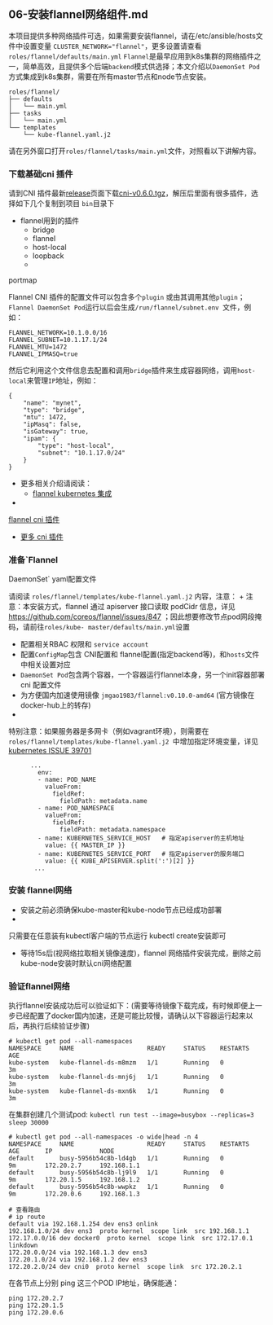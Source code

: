 ## 06-安装flannel网络组件.md

本项目提供多种网络插件可选，如果需要安装flannel，请在/etc/ansible/hosts文件中设置变量
`CLUSTER_NETWORK="flannel"`，更多设置请查看`roles/flannel/defaults/main.yml`
`Flannel`是最早应用到k8s集群的网络插件之一，简单高效，且提供多个后端`backend`模式供选择；本文介绍以`DaemonSet
Pod`方式集成到k8s集群，需要在所有master节点和node节点安装。

```{.python .input .text}
roles/flannel/
├── defaults
│   └── main.yml
├── tasks
│   └── main.yml
└── templates
    └── kube-flannel.yaml.j2
```

请在另外窗口打开`roles/flannel/tasks/main.yml`文件，对照看以下讲解内容。

### 下载基础cni 插件

请到CNI
插件最新[release](https://github.com/containernetworking/plugins/releases)页面下载[cni-v0.6.0.tgz](https://github.com/containernetworking/plugins/releases/download/v0.6.0/cni-v0.6.0.tgz)，解压后里面有很多插件，选择如下几个复制到项目
`bin`目录下

- flannel用到的插件
  - bridge
  - flannel
  - host-local
  - loopback
  -
portmap

Flannel CNI 插件的配置文件可以包含多个`plugin` 或由其调用其他`plugin`；`Flannel DaemonSet
Pod`运行以后会生成`/run/flannel/subnet.env `文件，例如：

```{.python .input}
FLANNEL_NETWORK=10.1.0.0/16
FLANNEL_SUBNET=10.1.17.1/24
FLANNEL_MTU=1472
FLANNEL_IPMASQ=true
```

然后它利用这个文件信息去配置和调用`bridge`插件来生成容器网络，调用`host-local`来管理`IP`地址，例如：

```{.python .input}
{
	"name": "mynet",
	"type": "bridge",
	"mtu": 1472,
	"ipMasq": false,
	"isGateway": true,
	"ipam": {
		"type": "host-local",
		"subnet": "10.1.17.0/24"
	}
}
```

- 更多相关介绍请阅读：
  - [flannel kubernetes
集成](https://github.com/coreos/flannel/blob/master/Documentation/kubernetes.md)
-
[flannel cni
插件](https://github.com/containernetworking/plugins/tree/master/plugins/meta/flannel)
- [更多 cni 插件](https://github.com/containernetworking/plugins)

### 准备`Flannel
DaemonSet` yaml配置文件

请阅读 `roles/flannel/templates/kube-flannel.yaml.j2` 内容，注意：
+
注意：本安装方式，flannel 通过 apiserver 接口读取 podCidr 信息，详见
https://github.com/coreos/flannel/issues/847 ；因此想要修改节点pod网段掩码，请前往`roles/kube-
master/defaults/main.yml`设置 
+ 配置相关RBAC 权限和 `service account`
+ 配置`ConfigMap`包含
CNI配置和 flannel配置(指定backend等)，和`hosts`文件中相关设置对应
+ `DaemonSet
Pod`包含两个容器，一个容器运行flannel本身，另一个init容器部署cni 配置文件
+ 为方便国内加速使用镜像
`jmgao1983/flannel:v0.10.0-amd64` (官方镜像在docker-hub上的转存)
+
特别注意：如果服务器是多网卡（例如vagrant环境），则需要在`roles/flannel/templates/kube-flannel.yaml.j2
`中增加指定环境变量，详见 [kubernetes ISSUE
39701](https://github.com/kubernetes/kubernetes/issues/39701)

```{.python .input}
      ...
        env:
        - name: POD_NAME
          valueFrom:
            fieldRef:
              fieldPath: metadata.name
        - name: POD_NAMESPACE
          valueFrom:
            fieldRef:
              fieldPath: metadata.namespace
        - name: KUBERNETES_SERVICE_HOST   # 指定apiserver的主机地址
          value: {{ MASTER_IP }}
        - name: KUBERNETES_SERVICE_PORT   # 指定apiserver的服务端口
          value: {{ KUBE_APISERVER.split(':')[2] }}      
       ...
```

### 安装 flannel网络

+ 安装之前必须确保kube-master和kube-node节点已经成功部署
+
只需要在任意装有kubectl客户端的节点运行 kubectl create安装即可
+ 等待15s后(视网络拉取相关镜像速度)，flannel
网络插件安装完成，删除之前kube-node安装时默认cni网络配置

### 验证flannel网络
执行flannel安装成功后可以验证如下：(需要等待镜像下载完成，有时候即便上一步已经配置了docker国内加速，还是可能比较慢，请确认以下容器运行起来以后，再执行后续验证步骤)

```{.python .input}
# kubectl get pod --all-namespaces
NAMESPACE     NAME                    READY     STATUS    RESTARTS   AGE
kube-system   kube-flannel-ds-m8mzm   1/1       Running   0          3m
kube-system   kube-flannel-ds-mnj6j   1/1       Running   0          3m
kube-system   kube-flannel-ds-mxn6k   1/1       Running   0          3m
```

在集群创建几个测试pod:  `kubectl run test --image=busybox --replicas=3 sleep 30000`

```{.python .input}
# kubectl get pod --all-namespaces -o wide|head -n 4
NAMESPACE     NAME                    READY     STATUS    RESTARTS   AGE       IP             NODE
default       busy-5956b54c8b-ld4gb   1/1       Running   0          9m        172.20.2.7     192.168.1.1
default       busy-5956b54c8b-lj9l9   1/1       Running   0          9m        172.20.1.5     192.168.1.2
default       busy-5956b54c8b-wwpkz   1/1       Running   0          9m        172.20.0.6     192.168.1.3

# 查看路由
# ip route
default via 192.168.1.254 dev ens3 onlink 
192.168.1.0/24 dev ens3  proto kernel  scope link  src 192.168.1.1 
172.17.0.0/16 dev docker0  proto kernel  scope link  src 172.17.0.1 linkdown 
172.20.0.0/24 via 192.168.1.3 dev ens3 
172.20.1.0/24 via 192.168.1.2 dev ens3 
172.20.2.0/24 dev cni0  proto kernel  scope link  src 172.20.2.1 
```

在各节点上分别 ping 这三个POD IP地址，确保能通：

```{.python .input}
ping 172.20.2.7
ping 172.20.1.5
ping 172.20.0.6
```
